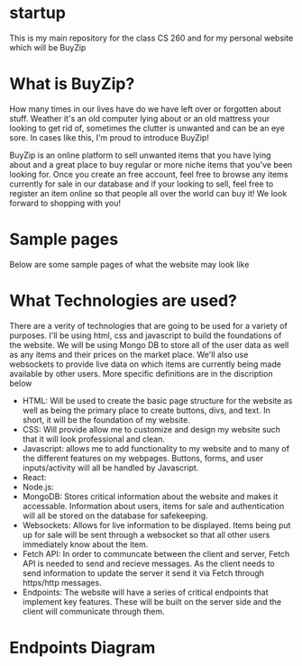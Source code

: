 # startup
This is my main repository for the class CS 260 and for my personal website which will be BuyZip

# What is BuyZip?
How many times in our lives have do we have left over or forgotten about stuff. Weather it's an old computer lying about or an old mattress your looking to get rid of, sometimes the clutter is unwanted and can be an eye sore. In cases like this, I'm proud to introduce BuyZip!

BuyZip is an online platform to sell unwanted items that you have lying about and a great place to buy regular or more niche items that you've been looking for. Once you create an free account, feel free to browse any items currently for sale in our database and if your looking to sell, feel free to register an item online so that people all over the world can buy it! We look forward to shopping with you! 

# Sample pages 
Below are some sample pages of what the website may look like


# What Technologies are used?
There are a verity of technologies that are going to be used for a variety of purposes. I'll be using html, css and javascript to build the foundations of the website. We will be using Mongo DB to store all of the user data as well as any items and their prices on the market place. We'll also use websockets to provide live data on which items are currently being made available by other users. More specific definitions are in the discription below
- HTML: Will be used to create the basic page structure for the website as well as being the primary place to create buttons, divs, and text. In short, it will be the foundation of my website.
- CSS: Will provide allow me to customize and design my website such that it will look professional and clean.
- Javascript: allows me to add functionality to my website and to many of the different features on my webpages. Buttons, forms, and user inputs/activity will all be handled by Javascript.
- React: 
- Node.js:
- MongoDB: Stores critical information about the website and makes it accessable. Information about users, items for sale and authentication will all be stored on the database for safekeeping.
- Websockets: Allows for live information to be displayed. Items being put up for sale will be sent through a websocket so that all other users immediately know about the item.
- Fetch API: In order to communcate between the client and server, Fetch API is needed to send and recieve messages. As the client needs to send information to update the server it send it via Fetch through https/http messages.
- Endpoints: The website will have a series of critical endpoints that implement key features. These will be built on the server side and the client will communicate through them. 


# Endpoints Diagram
